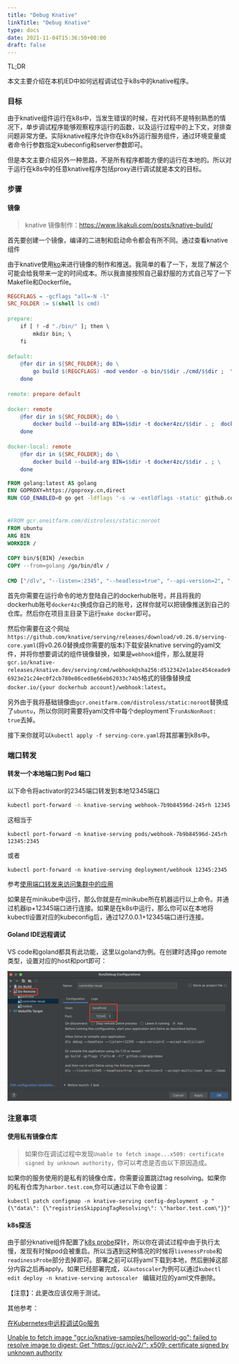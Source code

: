 ```yaml
---
title: "Debug Knative"
linkTitle: "Debug Knative"
type: docs
date: 2021-11-04T15:36:50+08:00
draft: false
---
```


TL;DR

本文主要介绍在本机IED中如何远程调试位于k8s中的knative程序。

### 目标

由于knative组件运行在k8s中，当发生错误的时候，在对代码不是特别熟悉的情况下，单步调试程序能够观察程序运行的函数，以及运行过程中的上下文，对排查问题非常方便。实际knative程序允许你在k8s外运行服务组件，通过环境变量或者命令行参数指定kubeconfig和server参数即可。

但是本文主要介绍另外一种思路，不是所有程序都能方便的运行在本地的。所以对于运行在k8s中的任意knative程序包括proxy进行调试就是本文的目标。

### 步骤

#### 镜像

> knative 镜像制作：https://www.likakuli.com/posts/knative-build/

首先要创建一个镜像，编译的二进制和启动命令都会有所不同。通过查看knative组件

由于knative使用[ko](https://github.com/google/ko)来进行镜像的制作和推送。我简单的看了一下，发现了解这个可能会给我带来一定的时间成本。所以我直接按照自己最舒服的方式自己写了一下Makefile和Dockerfile。

```makefile
REGCFLAGS = -gcflags "all=-N -l"
SRC_FOLDER := $(shell ls cmd)

prepare:
	if [ ! -d "./bin/" ]; then \
    	mkdir bin; \
    fi

default:
	@for dir in ${SRC_FOLDER}; do \
        go build $(REGCFLAGS) -mod vendor -o bin/$$dir ./cmd/$$dir ;  \
    done

remote: prepare default

docker: remote
	@for dir in ${SRC_FOLDER}; do \
        docker build --build-arg BIN=$$dir -t docker4zc/$$dir . ;  docker push docker4zc/$$dir ; \
    done

docker-local: remote
	@for dir in ${SRC_FOLDER}; do \
        docker build --build-arg BIN=$$dir -t docker4zc/$$dir . ; \
    done
```

```dockerfile
FROM golang:latest AS golang
ENV GOPROXY=https://goproxy.cn,direct
RUN CGO_ENABLED=0 go get -ldflags '-s -w -extldflags -static' github.com/go-delve/delve/cmd/dlv


#FROM gcr.oneitfarm.com/distroless/static:noroot
FROM ubuntu
ARG BIN
WORKDIR /

COPY bin/${BIN} /execbin
COPY --from=golang /go/bin/dlv /

CMD ["/dlv", "--listen=:2345", "--headless=true", "--api-version=2", "--accept-multiclient", "exec", "/execbin"]
```

首先你需要在运行命令的地方登陆自己的dockerhub账号，并且将我的dockerhub账号`docker4zc`换成你自己的账号，这样你就可以把镜像推送到自己的仓库。然后你在项目主目录下运行`make docker`即可。

然后你需要在这个网址`https://github.com/knative/serving/releases/download/v0.26.0/serving-core.yaml`(将v0.26.0替换成你需要的版本)下载安装knative serving的yaml文件，并将你想要调试的组件镜像替换，如果是`webhook`组件，那么就是将`gcr.io/knative-releases/knative.dev/serving/cmd/webhook@sha256:d512342e1a1ec454ceade96923e21c24ec0f2cb780e86ced8e66eb62033c74b5`格式的镜像替换成`docker.io/{your dockerhub account}/webhook:latest`。

另外由于我将基础镜像由`gcr.oneitfarm.com/distroless/static:noroot`替换成了`ubuntu`，所以你同时需要将yaml文件中每个deployment下`runAsNonRoot: true`去掉。

接下来你就可以`kubectl apply -f serving-core.yaml`将其部署到k8s中。

### 端口转发

#### 转发一个本地端口到 Pod 端口

以下命令将activator的2345端口转发到本地12345端口

```bash
kubectl port-forward -n knative-serving webhook-7b9b84596d-245rh 12345:2345
```

这相当于

```shell
kubectl port-forward -n knative-serving pods/webhook-7b9b84596d-245rh 12345:2345
```

或者

```shell
kubectl port-forward -n knative-serving deployment/webhook 12345:2345
```

参考[使用端口转发来访问集群中的应用](https://kubernetes.io/zh/docs/tasks/access-application-cluster/port-forward-access-application-cluster/#%E8%BD%AC%E5%8F%91%E4%B8%80%E4%B8%AA%E6%9C%AC%E5%9C%B0%E7%AB%AF%E5%8F%A3%E5%88%B0-pod-%E7%AB%AF%E5%8F%A3)

如果是在minikube中运行，那么你就是在minikube所在机器运行以上命令。并通过机器ip+12345端口进行连接。如果是在k8s中运行，那么你可以在本地将kubectl设置对应的kubeconfig后，通过127.0.0.1+12345端口进行连接。

#### Goland IDE远程调试

VS code和goland都具有此功能，这里以goland为例。在创建时选择go remote类型，设置对应的host和port即可：

![image-20211107153446536](/images/goremotedebug.png)



### 注意事项

#### 使用私有镜像仓库

> 如果你在调试过程中发现`Unable to fetch image...x509: certificate signed by unknown authority`，你可以考虑是否由以下原因造成。

如果你的服务使用的是私有的镜像仓库，你需要设置跳过tag resolving。如果你的私有仓库为`harbor.test.com`,你可以通过以下命令设置：

```
kubectl patch configmap -n knative-serving config-deployment -p "{\"data\": {\"registriesSkippingTagResolving\": \"harbor.test.com\"}}"
```

#### k8s探活

由于部分knative组件配置了[k8s probe](https://kubernetes.io/zh/docs/tasks/configure-pod-container/configure-liveness-readiness-startup-probes/)探针，所以你在调试过程中由于执行太慢，发现有时候pod会被重启。所以当遇到这种情况的时候将`livenessProbe`和`readinessProbe`部分去掉即可。部署之前可以将yaml下载到本地，然后删掉这部分内容之后再apply。如果已经部署完成，以`autoscaler`为例可以通过`kubectl edit deploy -n knative-serving autoscaler ` 编辑对应的yaml文件删除。

【注意】：此更改应该仅用于测试。





其他参考：

[在Kubernetes中远程调试Go服务](https://zhuanlan.zhihu.com/p/149938368)

[Unable to fetch image "gcr.io/knative-samples/helloworld-go": failed to resolve image to digest: Get "https://gcr.io/v2/": x509: certificate signed by unknown authority](https://github.com/knative/serving/issues/5126)


